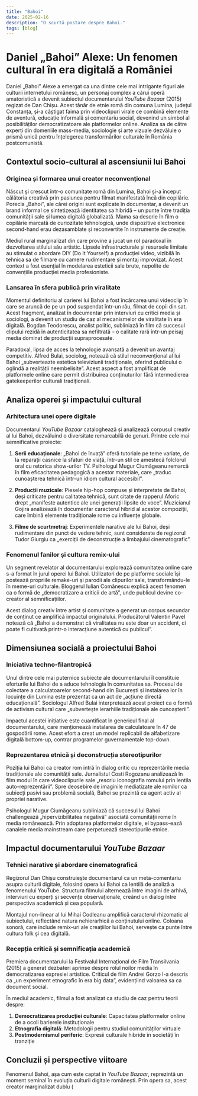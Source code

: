 ```yaml
---
title: "Bahoi"
date: 2025-02-16
description: "O scurtă postare despre Bahoi."
tags: [blog]
---
```

# Daniel „Bahoi” Alexe: Un fenomen cultural în era digitală a României

Daniel „Bahoi” Alexe a emergat ca una dintre cele mai intrigante figuri ale culturii internetului românesc, un personaj complex a cărui operă amatoristică a devenit subiectul documentarului *YouTube Bazaar* (2015) regizat de Dan Chișu. Acest tânăr de etnie romă din comuna Lumina, județul Constanța, și-a câștigat faima prin videoclipuri virale ce combină elemente de aventură, educație informală și comentariu social, devenind un simbol al posibilităților democratizatoare ale platformelor online. Analiza sa de către experți din domeniile mass-media, sociologie și arte vizuale dezvăluie o prismă unică pentru înțelegerea transformărilor culturale în România postcomunistă.

## Contextul socio-cultural al ascensiunii lui Bahoi

### Originea și formarea unui creator neconvențional

Născut și crescut într-o comunitate romă din Lumina, Bahoi și-a început călătoria creativă prin pasiunea pentru filmat manifestată încă din copilărie. Porecla „Bahoi”, ale cărei origini sunt explicate în documentar, a devenit un brand informal ce sintetizează identitatea sa hibridă – un punte între tradiția comunității sale și lumea digitală globalizată. Mama sa descrie în film o copilărie marcată de curiozitate tehnologică, unde dispozitive electronice second-hand erau dezasamblate și reconvertite în instrumente de creație.

Mediul rural marginalizat din care provine a jucat un rol paradoxal în dezvoltarea stilului său artistic. Lipsele infrastructurale și resursele limitate au stimulat o abordare DIY (Do It Yourself) a producției video, vizibilă în tehnica sa de filmare cu camere rudimentare și montaj improvizat. Acest context a fost esențial în modelarea esteticii sale brute, nepolite de convențiile producției media profesioniste.

### Lansarea în sfera publică prin viralitate

Momentul definitoriu al carierei lui Bahoi a fost încărcarea unui videoclip în care se aruncă de pe un pod suspendat într-un râu, filmat de copii din sat. Acest fragment, analizat în documentar prin interviuri cu critici media și sociologi, a devenit un studiu de caz al mecanismelor de viralitate în era digitală. Bogdan Teodorescu, analist politic, subliniază în film că succesul clipului rezidă în autenticitatea sa nefiltrată – o calitate rară într-un peisaj media dominat de producții supraprocesate.

Paradoxal, lipsa de acces la tehnologie avansată a devenit un avantaj competitiv. Alfred Bulai, sociolog, notează că stilul neconvențional al lui Bahoi „subverteazte estetica televiziunii tradiționale, oferind publicului o oglindă a realității neembelisite”. Acest aspect a fost amplificat de platformele online care permit distribuirea conținuturilor fără intermedierea gatekeeperilor culturali tradiționali.

## Analiza operei și impactului cultural

### Arhitectura unei opere digitale

Documentarul *YouTube Bazaar* cataloghează și analizează corpusul creativ al lui Bahoi, dezvăluind o diversitate remarcabilă de genuri. Printre cele mai semnificative proiecte:

1. **Serii educaționale**: „Bahoi de învață” oferă tutoriale pe teme variate, de la reparații casnice la sfaturi de viață, într-un stil ce amestecă folclorul oral cu retorica show-urilor TV. Psihologul Mugur Ciumăgeanu remarcă în film eficacitatea pedagogică a acestor materiale, care „traduc cunoașterea tehnică într-un idiom cultural accesibil”.

2. **Producții muzicale**: Piesele hip-hop compuse și interpretate de Bahoi, deși criticate pentru calitatea tehnică, sunt citate de rapperul Aforic drept „manifeste autentice ale unei generații lipsite de voce”. Muzicianul Gojira analizează în documentar caracterul hibrid al acestor compoziții, care îmbină elemente tradiționale rome cu influențe globale.

3. **Filme de scurtmetraj**: Experimentele narative ale lui Bahoi, deși rudimentare din punct de vedere tehnic, sunt considerate de regizorul Tudor Giurgiu ca „exerciții de deconstrucție a limbajului cinematografic”.

### Fenomenul fanilor și cultura remix-ului

Un segment revelator al documentarului explorează comunitatea online care s-a format în jurul operei lui Bahoi. Utilizatori de pe platforme sociale își postează propriile remake-uri și parodii ale clipurilor sale, transformându-le în meme-uri culturale. Bloggerul Iulian Comănescu explică acest fenomen ca o formă de „democratizare a criticii de artă”, unde publicul devine co-creator al semnificațiilor.

Acest dialog creativ între artist și comunitate a generat un corpus secundar de conținut ce amplifică impactul originalului. Producătorul Valentin Pavel notează că „Bahoi a demonstrat că viralitatea nu este doar un accident, ci poate fi cultivată printr-o interacțiune autentică cu publicul”.

## Dimensiunea socială a proiectului Bahoi

### Iniciativa techno-filantropică

Unul dintre cele mai puternice subiecte ale documentarului îl constituie eforturile lui Bahoi de a aduce tehnologia în comunitatea sa. Procesul de colectare a calculatoarelor second-hand din București și instalarea lor în locuințe din Lumina este prezentat ca un act de „acțiune directă educațională”. Sociologul Alfred Bulai interpretează acest proiect ca o formă de activism cultural care „subvertește ierarhiile tradiționale ale cunoașterii”.

Impactul acestei inițiative este cuantificat în genericul final al documentarului, care menționează instalarea de calculatoare în 47 de gospodării rome. Acest efort a creat un model replicabil de alfabetizare digitală bottom-up, contrar programelor guvernamentale top-down.

### Reprezentarea etnică și deconstrucția stereotipurilor

Poziția lui Bahoi ca creator rom intră în dialog critic cu reprezentările media tradiționale ale comunității sale. Jurnalistul Costi Rogozanu analizează în film modul în care videoclipurile sale „rescriu iconografia romului prin lentila auto-reprezentării”. Spre deosebire de imaginile mediatizate ale romilor ca subiecți pasivi sau problemă socială, Bahoi se prezintă ca agent activ al propriei narative.

Psihologul Mugur Ciumăgeanu subliniază că succesul lui Bahoi challengează „hipervizibilitatea negativă” asociată comunității rome în media românească. Prin adoptarea platformelor digitale, el bypass-ează canalele media mainstream care perpetuează stereotipurile etnice.

## Impactul documentarului *YouTube Bazaar*

### Tehnici narative și abordare cinematografică

Regizorul Dan Chișu construiește documentarul ca un meta-comentariu asupra culturii digitale, folosind opera lui Bahoi ca lentilă de analiză a fenomenului YouTube. Structura filmului alternează între imagini de arhivă, interviuri cu experți și secvențe observaționale, creând un dialog între perspectiva academică și cea populară.

Montajul non-linear al lui Mihai Codleanu amplifică caracterul rhizomatic al subiectului, reflectând natura nehierarhică a conținutului online. Coloana sonoră, care include remix-uri ale creațiilor lui Bahoi, servește ca punte între cultura folk și cea digitală.

### Recepția critică și semnificația academică

Premiera documentarului la Festivalul Internațional de Film Transilvania (2015) a generat dezbateri aprinse despre rolul noilor media în democratizarea expresiei artistice. Criticul de film Andrei Gorzo l-a descris ca „un experiment etnografic în era big data”, evidențiind valoarea sa ca document social.

În mediul academic, filmul a fost analizat ca studiu de caz pentru teorii despre:

1. **Democratizarea producției culturale**: Capacitatea platformelor online de a ocoli barierele instituționale
2. **Etnografia digitală**: Metodologii pentru studiul comunităților virtuale
3. **Postmodernismul periferic**: Expresii culturale hibride în societăți în tranziție

## Concluzii și perspective viitoare

Fenomenul Bahoi, așa cum este captat în *YouTube Bazaar*, reprezintă un moment seminal în evoluția culturii digitale românești. Prin opera sa, acest creator marginalizat dublu (